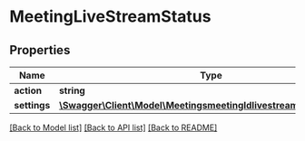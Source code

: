 # MeetingLiveStreamStatus

## Properties
Name | Type | Description | Notes
------------ | ------------- | ------------- | -------------
**action** | **string** | Action. | [optional] 
**settings** | [**\Swagger\Client\Model\MeetingsmeetingIdlivestreamstatusSettings**](MeetingsmeetingIdlivestreamstatusSettings.md) |  | [optional] 

[[Back to Model list]](../README.md#documentation-for-models) [[Back to API list]](../README.md#documentation-for-api-endpoints) [[Back to README]](../README.md)


